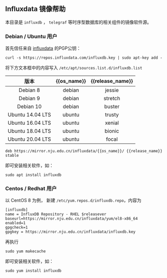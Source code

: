 ## Influxdata 镜像帮助

本目录是 `influxdb` ， `telegraf` 等时序型数据库的相关组件的镜像软件源。

### Debian / Ubuntu 用户

首先信任来自 [influxdata](https://docs.influxdata.com/telegraf/v1.18/introduction/installation/) 的PGP公钥：

```shell
curl -s https://repos.influxdata.com/influxdb.key | sudo apt-key add -
```

将下方文本框中的内容写入 `/etc/apt/sources.list.d/influxdb.list`

|  版本 | {{os_name}} | {{release_name}} | 
| :----: | :----: | :----: |
| Debian 8   | debian |  jessie         | 
| Debian 9   | debian |  stretch        | 
| Debian 10  | debian |  buster         | 
| Ubuntu 14.04 LTS | ubuntu | trusty |
| Ubuntu 16.04 LTS | ubuntu | xenial |
| Ubuntu 18.04 LTS | ubuntu | bionic |
| Ubuntu 20.04 LTS | ubuntu | focal |

```
deb https://mirror.nju.edu.cn/influxdata/{{os_name}}/ {{release_name}} stable
```
即可安装相关软件，如：

```shell
sudo apt install influxdb
```

### Centos / Redhat 用户
以 CentOS 8 为例，
新建 `/etc/yum.repos.d/influxdb.repo`，内容为

```
[influxdb]
name = InfluxDB Repository - RHEL $releasever
baseurl=https://mirror.nju.edu.cn/influxdata/yum/el8-x86_64
enabled=1
gpgcheck=1
gpgkey = https://mirror.nju.edu.cn/influxdata/influxdb.key
```
再执行

```shell
sudo yum makecache
```

即可安装相关软件，如：

```shell
sudo yum install influxdb
```

